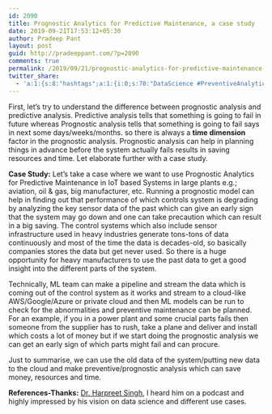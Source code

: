 ```yaml
---
id: 2090
title: Prognostic Analytics for Predictive Maintenance, a case study
date: 2019-09-21T17:53:12+05:30
author: Pradeep Pant
layout: post
guid: http://pradeeppant.com/?p=2090
comments: true
permalink: /2019/09/21/prognostic-analytics-for-predictive-maintenance-a-case-study/
twitter_share:
  - 'a:1:{s:8:"hashtags";a:1:{i:0;s:70:"DataScience #PreventiveAnalytics #PrognosticAnalytics #MachineLearning";}}'
---
```

<p style="text-align:left">
  First, let&#8217;s try to understand the difference between prognostic&nbsp;analysis and predictive&nbsp;analysis. Predictive analysis&nbsp;tells that something is going to fail in future whereas Prognostic&nbsp;analysis tells that something is going to fail says in next some days/weeks/months. so there is always a <strong>time dimension</strong> factor in the prognostic&nbsp;analysis. Prognostic&nbsp;analysis can help in planning things in advance before the system actually fails results in saving resources and time. Let elaborate further with a case study.
</p>

**Case Study:** Let&#8217;s take a case where we want to use Prognostic Analytics for Predictive Maintenance in IoT based Systems in large plants e.g.; aviation, oil & gas, big manufacturer, etc. Running a prognostic model can help in finding out that performance of which controls system is degrading by analyzing the key sensor data of the past which can give an early sign that the system may go down and one can take precaution which can result in a big saving. The control systems which also include sensor infrastructure used in heavy industries generate tons-tons of data continuously and most of the time the data is decades-old, so basically companies stores the data but get never used. So there is a huge opportunity for heavy manufacturers to use the past data to get a good insight into the different parts of the system. 

Technically, ML team can make a pipeline and stream the data which is coming out of the control system as it works and stream to a cloud-like AWS/Google/Azure or private cloud and then ML models can be run to check for the abnormalities and preventive maintenance can be planned. For an example, if you in a power plant and some crucial parts fails then someone from the supplier has to rush, take a plane and deliver and install which costs a lot of money but if we start doing the prognostic analysis we can get an early sign of which parts might fail and can procure. 

Just to summarise, we can use the old data of the system/putting new data to the cloud and make preventive/prognostic analysis which can save money, resources and time. 

**References-Thanks:** [Dr. Harpreet Singh](https://www.linkedin.com/in/hsingh1), I heard him on a podcast and highly impressed by his vision on data science and different use cases.

<div id="disqus_thread"></div>
<script>

